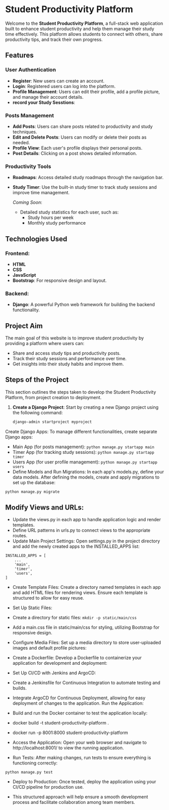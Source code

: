 # Student Productivity Platform

Welcome to the **Student Productivity Platform**, a full-stack web application built to enhance student productivity and help them manage their study time effectively. This platform allows students to connect with others, share productivity tips, and track their own progress.

## Features

### User Authentication
- **Register**: New users can create an account.
- **Login**: Registered users can log into the platform.
- **Profile Management**: Users can edit their profile, add a profile picture, and manage their account details.
- **record your Study Sesstions**: 

### Posts Management
- **Add Posts**: Users can share posts related to productivity and study techniques.
- **Edit and Delete Posts**: Users can modify or delete their posts as needed.
- **Profile View**: Each user's profile displays their personal posts.
- **Post Details**: Clicking on a post shows detailed information.

### Productivity Tools
- **Roadmaps**: Access detailed study roadmaps through the navigation bar.
- **Study Timer**: Use the built-in study timer to track study sessions and improve time management.
  
  _Coming Soon_:  
  - Detailed study statistics for each user, such as:
    - Study hours per week
    - Monthly study performance

## Technologies Used

### Frontend:
- **HTML**
- **CSS**
- **JavaScript**
- **Bootstrap**: For responsive design and layout.

### Backend:
- **Django**: A powerful Python web framework for building the backend functionality.

## Project Aim

The main goal of this website is to improve student productivity by providing a platform where users can:
- Share and access study tips and productivity posts.
- Track their study sessions and performance over time.
- Get insights into their study habits and improve them.

## Steps of the Project

This section outlines the steps taken to develop the Student Productivity Platform, from project creation to deployment.

1. **Create a Django Project**:
   Start by creating a new Django project using the following command:
   ```bash
   django-admin startproject myproject
Create Django Apps: To manage different functionalities, create separate Django apps:

- Main App (for posts management):
```python manage.py startapp main```
- Timer App (for tracking study sessions):
```python manage.py startapp timer```
- Users App (for user profile management):
```python manage.py startapp users```
- Define Models and Run Migrations: In each app's models.py, define your data models. After defining the models, create and apply migrations to set up the database:

```python manage.py makemigrations
python manage.py migrate
```
## Modify Views and URLs:

- Update the views.py in each app to handle application logic and render templates.
- Define URL patterns in urls.py to connect views to the appropriate routes.
- Update Main Project Settings: Open settings.py in the project directory and add the newly created apps to the INSTALLED_APPS list:
```
INSTALLED_APPS = [
    ...
    'main',
    'timer',
    'users',
]
```
- Create Template Files: Create a directory named templates in each app and add HTML files for rendering views. Ensure each template is structured to allow for easy reuse.

- Set Up Static Files:

- Create a directory for static files:
``` mkdir -p static/main/css ```
- Add a main.css file in static/main/css for styling, utilizing Bootstrap for responsive design.
- Configure Media Files: Set up a media directory to store user-uploaded images and default profile pictures:

- Create a Dockerfile: Develop a Dockerfile to containerize your application for development and deployment:

- Set Up CI/CD with Jenkins and ArgoCD:

- Create a Jenkinsfile for Continuous Integration to automate testing and builds.
- Integrate ArgoCD for Continuous Deployment, allowing for easy deployment of changes to the application.
Run the Application:

- Build and run the Docker container to test the application locally:

- docker build -t student-productivity-platform .
- docker run -p 8001:8000 student-productivity-platform
- Access the Application: Open your web browser and navigate to http://localhost:8001/ to view the running application.

- Run Tests: After making changes, run tests to ensure everything is functioning correctly:


```python manage.py test```
- Deploy to Production: Once tested, deploy the application using your CI/CD pipeline for production use.

- This structured approach will help ensure a smooth development process and facilitate collaboration among team members.
